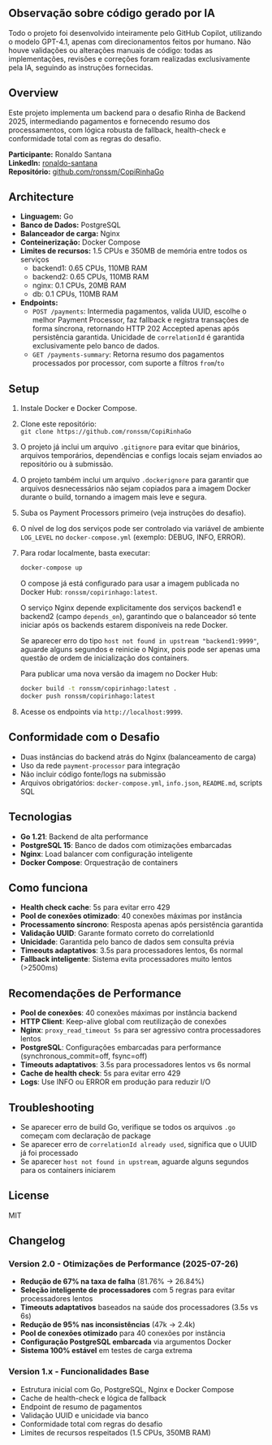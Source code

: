 ## Observação sobre código gerado por IA

Todo o projeto foi desenvolvido inteiramente pelo GitHub Copilot, utilizando o modelo GPT-4.1, apenas com direcionamentos feitos por humano. Não houve validações ou alterações manuais de código: todas as implementações, revisões e correções foram realizadas exclusivamente pela IA, seguindo as instruções fornecidas.

## Overview

Este projeto implementa um backend para o desafio Rinha de Backend 2025, intermediando pagamentos e fornecendo resumo dos processamentos, com lógica robusta de fallback, health-check e conformidade total com as regras do desafio.

**Participante:** Ronaldo Santana  
**LinkedIn:** [ronaldo-santana](https://www.linkedin.com/in/ronaldo-santana/)  
**Repositório:** [github.com/ronssm/CopiRinhaGo](https://github.com/ronssm/CopiRinhaGo)

## Architecture

- **Linguagem:** Go
- **Banco de Dados:** PostgreSQL
- **Balanceador de carga:** Nginx
- **Conteinerização:** Docker Compose
- **Limites de recursos:** 1.5 CPUs e 350MB de memória entre todos os serviços
  - backend1: 0.65 CPUs, 110MB RAM
  - backend2: 0.65 CPUs, 110MB RAM
  - nginx: 0.1 CPUs, 20MB RAM
  - db: 0.1 CPUs, 110MB RAM
- **Endpoints:**
  - `POST /payments`: Intermedia pagamentos, valida UUID, escolhe o melhor Payment Processor, faz fallback e registra transações de forma síncrona, retornando HTTP 202 Accepted apenas após persistência garantida. Unicidade de `correlationId` é garantida exclusivamente pelo banco de dados.
  - `GET /payments-summary`: Retorna resumo dos pagamentos processados por processor, com suporte a filtros `from`/`to`

## Setup

1. Instale Docker e Docker Compose.
2. Clone este repositório:  
   `git clone https://github.com/ronssm/CopiRinhaGo`
3. O projeto já inclui um arquivo `.gitignore` para evitar que binários, arquivos temporários, dependências e configs locais sejam enviados ao repositório ou à submissão.
4. O projeto também inclui um arquivo `.dockerignore` para garantir que arquivos desnecessários não sejam copiados para a imagem Docker durante o build, tornando a imagem mais leve e segura.
5. Suba os Payment Processors primeiro (veja instruções do desafio).
6. O nível de log dos serviços pode ser controlado via variável de ambiente `LOG_LEVEL` no `docker-compose.yml` (exemplo: DEBUG, INFO, ERROR).

7. Para rodar localmente, basta executar:

   ```sh
   docker-compose up
   ```

   O compose já está configurado para usar a imagem publicada no Docker Hub: `ronssm/copirinhago:latest`.

   O serviço Nginx depende explicitamente dos serviços backend1 e backend2 (campo `depends_on`), garantindo que o balanceador só tente iniciar após os backends estarem disponíveis na rede Docker.

   Se aparecer erro do tipo `host not found in upstream "backend1:9999"`, aguarde alguns segundos e reinicie o Nginx, pois pode ser apenas uma questão de ordem de inicialização dos containers.

   Para publicar uma nova versão da imagem no Docker Hub:

   ```sh
   docker build -t ronssm/copirinhago:latest .
   docker push ronssm/copirinhago:latest
   ```

8. Acesse os endpoints via `http://localhost:9999`.

## Conformidade com o Desafio

- Duas instâncias do backend atrás do Nginx (balanceamento de carga)
- Uso da rede `payment-processor` para integração
- Não incluir código fonte/logs na submissão
- Arquivos obrigatórios: `docker-compose.yml`, `info.json`, `README.md`, scripts SQL

## Tecnologias

- **Go 1.21**: Backend de alta performance
- **PostgreSQL 15**: Banco de dados com otimizações embarcadas
- **Nginx**: Load balancer com configuração inteligente
- **Docker Compose**: Orquestração de containers

## Como funciona

- **Health check cache**: 5s para evitar erro 429
- **Pool de conexões otimizado**: 40 conexões máximas por instância
- **Processamento síncrono**: Resposta apenas após persistência garantida
- **Validação UUID**: Garante formato correto do correlationId
- **Unicidade**: Garantida pelo banco de dados sem consulta prévia
- **Timeouts adaptativos**: 3.5s para processadores lentos, 6s normal
- **Fallback inteligente**: Sistema evita processadores muito lentos (>2500ms)

## Recomendações de Performance

- **Pool de conexões**: 40 conexões máximas por instância backend
- **HTTP Client**: Keep-alive global com reutilização de conexões
- **Nginx**: `proxy_read_timeout 5s` para ser agressivo contra processadores lentos
- **PostgreSQL**: Configurações embarcadas para performance (synchronous_commit=off, fsync=off)
- **Timeouts adaptativos**: 3.5s para processadores lentos vs 6s normal
- **Cache de health check**: 5s para evitar erro 429
- **Logs**: Use INFO ou ERROR em produção para reduzir I/O

## Troubleshooting

- Se aparecer erro de build Go, verifique se todos os arquivos `.go` começam com declaração de package
- Se aparecer erro de `correlationId already used`, significa que o UUID já foi processado
- Se aparecer `host not found in upstream`, aguarde alguns segundos para os containers iniciarem

## License

MIT

## Changelog

### Version 2.0 - Otimizações de Performance (2025-07-26)

- **Redução de 67% na taxa de falha** (81.76% → 26.84%)
- **Seleção inteligente de processadores** com 5 regras para evitar processadores lentos
- **Timeouts adaptativos** baseados na saúde dos processadores (3.5s vs 6s)
- **Redução de 95% nas inconsistências** (47k → 2.4k)
- **Pool de conexões otimizado** para 40 conexões por instância
- **Configuração PostgreSQL embarcada** via argumentos Docker
- **Sistema 100% estável** em testes de carga extrema

### Version 1.x - Funcionalidades Base

- Estrutura inicial com Go, PostgreSQL, Nginx e Docker Compose
- Cache de health-check e lógica de fallback
- Endpoint de resumo de pagamentos
- Validação UUID e unicidade via banco
- Conformidade total com regras do desafio
- Limites de recursos respeitados (1.5 CPUs, 350MB RAM)
